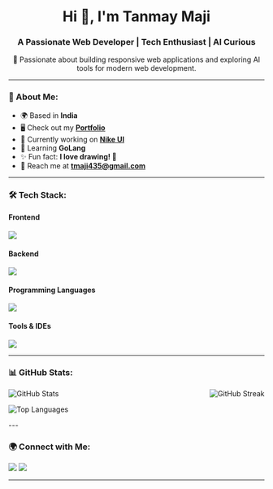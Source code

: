 <h1 align="center">Hi 👋, I'm Tanmay Maji</h1>
<h3 align="center">A Passionate Web Developer | Tech Enthusiast | AI Curious</h3>

<p align="center">
🚀 Passionate about building responsive web applications and exploring AI tools for modern web development.
</p>

---

### 🌟 About Me:
- 🌍 Based in **India**
- 🖥️ Check out my **[Portfolio](http://new-portfolio-hny6i8624-z-eus143s-projects.vercel.app/)**
- 🚀 Currently working on **[Nike UI](http://nike-ui-three.vercel.app/)**
- 🧠 Learning **GoLang**
- ✨ Fun fact: **I love drawing! 🎨**
- 📧 Reach me at **[tmaji435@gmail.com](mailto:tmaji435@gmail.com)**

---

### 🛠️ Tech Stack:
#### **Frontend**
<p align="left">
<img src="https://skillicons.dev/icons?i=html,css,js,react,tailwind,materialui,vite" />
</p>

#### **Backend**
<p align="left">
<img src="https://skillicons.dev/icons?i=nodejs,express,mongodb,mysql" />
</p>

#### **Programming Languages**
<p align="left">
<img src="https://skillicons.dev/icons?i=python,java,cpp,go" />
</p>

#### **Tools & IDEs**
<p align="left">
<img src="https://skillicons.dev/icons?i=vscode,sublime,figma" />
</p>

---

### 📊 GitHub Stats:
<p display="flex">
  <img src="https://github-readme-stats.vercel.app/api?username=z-eus143&show_icons=true&theme=radical" alt="GitHub Stats" />
  <img src="https://github-readme-streak-stats.herokuapp.com/?user=z-eus143&theme=radical" alt="GitHub Streak" align="right"/>
</p>
<p>
  <img src="https://github-readme-stats.vercel.app/api/top-langs/?username=z-eus143&layout=compact&theme=radical" alt="Top Languages" />
</p>
---

### 🌍 Connect with Me:
<p align="left">
  <a href="https://github.com/z-eus143"><img src="https://skillicons.dev/icons?i=github" /></a>
    <a href="mailto:tmaji435@gmail.com"><img src="https://skillicons.dev/icons?i=gmail" /></a>
</p>

---

